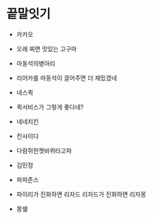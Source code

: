 # 끝말잇기

* 카카오
* 오래 찌면 맛있는 고구마
* 마동석의병아리
* 리어카를 마동석이 끌어주면 더 재밌겠네

* 네스퀵

- 퀵서비스가 그렇게 좋다네?

- 네네치킨

- 킨사이다

- 다람쥐헌쳇바퀴타고파

- 김민정
- 파파존스


- 파이리가 진화하면 리자드 리자드가 진화하면 리자몽


- 몽쉘


